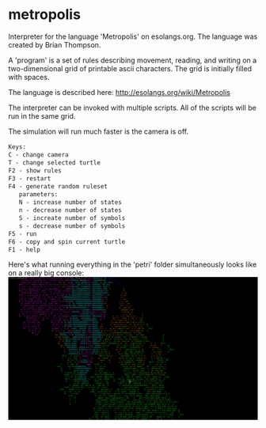 # metropolis
Interpreter for the language 'Metropolis' on esolangs.org. The language was created by Brian Thompson. 

A 'program' is a set of rules describing movement, reading, and writing on a two-dimensional grid of printable ascii characters. The grid is initially filled with spaces.

The language is described here:
http://esolangs.org/wiki/Metropolis


The interpreter can be invoked with multiple scripts. All of the scripts will be run in the same grid.

The simulation will run much faster is the camera is off. 

```
Keys:
C - change camera
T - change selected turtle
F2 - show rules
F3 - restart
F4 - generate random ruleset
   parameters:
   N - increase number of states
   n - decrease number of states
   S - increate number of symbols
   s - decrease number of symbols
F5 - run
F6 - copy and spin current turtle
F1 - help
```

Here's what running everything in the 'petri' folder simultaneously looks like on a really big console:
![Metropolis screenshot](petri-star.png)
